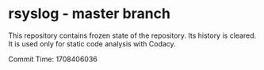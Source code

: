 # rsyslog - master branch

This repository contains frozen state of the repository.
Its history is cleared. It is used only for static code
analysis with Codacy.

Commit Time: 1708406036